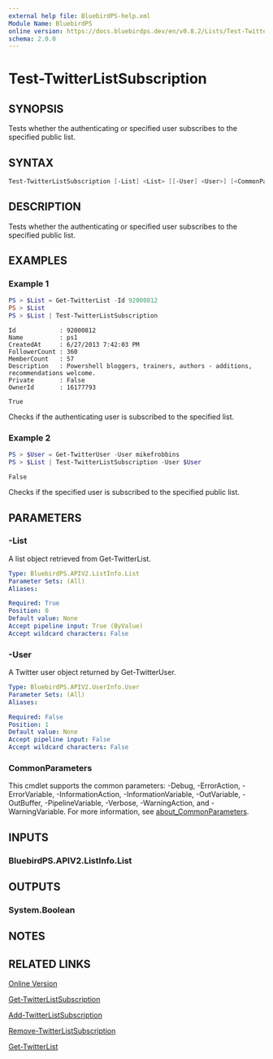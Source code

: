 ```yaml
---
external help file: BluebirdPS-help.xml
Module Name: BluebirdPS
online version: https://docs.bluebirdps.dev/en/v0.8.2/Lists/Test-TwitterListSubscription
schema: 2.0.0
---
```


# Test-TwitterListSubscription

## SYNOPSIS

Tests whether the authenticating or specified user subscribes to the specified public list.

## SYNTAX

```powershell
Test-TwitterListSubscription [-List] <List> [[-User] <User>] [<CommonParameters>]
```

## DESCRIPTION

Tests whether the authenticating or specified user subscribes to the specified public list.

## EXAMPLES

### Example 1

```powershell
PS > $List = Get-TwitterList -Id 92000812
PS > $List
PS > $List | Test-TwitterListSubscription
```

```text
Id            : 92000812
Name          : ps1
CreatedAt     : 6/27/2013 7:42:03 PM
FollowerCount : 360
MemberCount   : 57
Description   : Powershell bloggers, trainers, authors - additions, recommendations welcome.
Private       : False
OwnerId       : 16177793

True
```

Checks if the authenticating user is subscribed to the specified list.

### Example 2

```powershell
PS > $User = Get-TwitterUser -User mikefrobbins
PS > $List | Test-TwitterListSubscription -User $User
```

```text
False
```

Checks if the specified user is subscribed to the specified public list.

## PARAMETERS

### -List

A list object retrieved from Get-TwitterList.

```yaml
Type: BluebirdPS.APIV2.ListInfo.List
Parameter Sets: (All)
Aliases:

Required: True
Position: 0
Default value: None
Accept pipeline input: True (ByValue)
Accept wildcard characters: False
```

### -User

A Twitter user object returned by Get-TwitterUser.

```yaml
Type: BluebirdPS.APIV2.UserInfo.User
Parameter Sets: (All)
Aliases:

Required: False
Position: 1
Default value: None
Accept pipeline input: False
Accept wildcard characters: False
```

### CommonParameters

This cmdlet supports the common parameters: -Debug, -ErrorAction, -ErrorVariable, -InformationAction, -InformationVariable, -OutVariable, -OutBuffer, -PipelineVariable, -Verbose, -WarningAction, and -WarningVariable. For more information, see [about_CommonParameters](http://go.microsoft.com/fwlink/?LinkID=113216).

## INPUTS

### BluebirdPS.APIV2.ListInfo.List

## OUTPUTS

### System.Boolean

## NOTES

## RELATED LINKS

[Online Version](https://docs.bluebirdps.dev/en/v0.8.2/Lists/Test-TwitterListSubscription)

[Get-TwitterListSubscription](https://docs.bluebirdps.dev/en/v0.8.2/Lists/Get-TwitterListSubscription)

[Add-TwitterListSubscription](https://docs.bluebirdps.dev/en/v0.8.2/Lists/Add-TwitterListSubscription)

[Remove-TwitterListSubscription](https://docs.bluebirdps.dev/en/v0.8.2/Lists/Remove-TwitterListSubscription)

[Get-TwitterList](https://docs.bluebirdps.dev/en/v0.8.2/Lists/Get-TwitterList)
